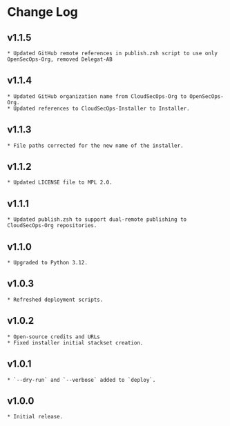 # Change Log

## v1.1.5
    * Updated GitHub remote references in publish.zsh script to use only OpenSecOps-Org, removed Delegat-AB

## v1.1.4
    * Updated GitHub organization name from CloudSecOps-Org to OpenSecOps-Org.
    * Updated references to CloudSecOps-Installer to Installer.

## v1.1.3
    * File paths corrected for the new name of the installer.

## v1.1.2
    * Updated LICENSE file to MPL 2.0.


## v1.1.1
    * Updated publish.zsh to support dual-remote publishing to CloudSecOps-Org repositories.

## v1.1.0
    * Upgraded to Python 3.12.

## v1.0.3
    * Refreshed deployment scripts.

## v1.0.2
    * Open-source credits and URLs
    * Fixed installer initial stackset creation.

## v1.0.1
    * `--dry-run` and `--verbose` added to `deploy`.

## v1.0.0
    * Initial release.
